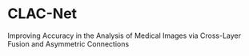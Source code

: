 # CLAC-Net
 Improving Accuracy in the Analysis of Medical Images via Cross-Layer Fusion and Asymmetric Connections
